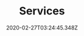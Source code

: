---
title: Services
date: 2020-02-27T03:24:45.348Z
description: We do loads of stuff

header:
  title: Services
  description: WE have loads of services
  backgroundImage: bg.svg

showChildren: true
menu:
  main:
    title: Services
    weight: 10
---